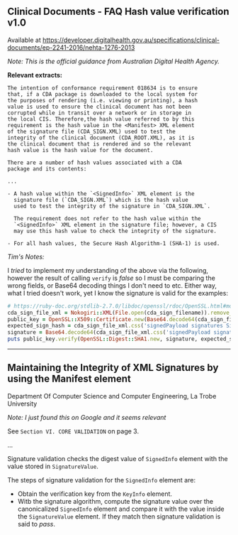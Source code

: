 ## Clinical Documents - FAQ Hash value verification v1.0

Available at https://developer.digitalhealth.gov.au/specifications/clinical-documents/ep-2241-2016/nehta-1276-2013

_Note: This is the official guidance from Australian Digital Health Agency._

**Relevant extracts:**

```
The intention of conformance requirement 018634 is to ensure 
that, if a CDA package is downloaded to the local system for 
the purposes of rendering (i.e. viewing or printing), a hash 
value is used to ensure the clinical document has not been 
corrupted while in transit over a network or in storage in 
the local CIS. Therefore,the hash value referred to by this 
requirement is the hash value in the <Manifest> XML element 
of the signature file (CDA_SIGN.XML) used to test the 
integrity of the clinical document (CDA_ROOT.XML), as it is 
the clinical document that is rendered and so the relevant 
hash value is the hash value for the document.

There are a number of hash values associated with a CDA 
package and its contents: 

...

- A hash value within the `<SignedInfo>` XML element is the 
  signature file (`CDA_SIGN.XML`) which is the hash value 
  used to test the integrity of the signature in `CDA_SIGN.XML`.

  The requirement does not refer to the hash value within the 
  `<SignedInfo>` XML element in the signature file; however, a CIS 
  may use this hash value to check the integrity of the signature.

- For all hash values, the Secure Hash Algorithm-1 (SHA-1) is used.
```

_Tim's Notes:_

I _tried_ to implement my understanding of the above via the following,
however the result of calling `verify` is _false_ so I must be comparing 
the wrong fields, or Base64 decoding things I don't need to etc. 
Either way, what I tried doesn't work, yet I know the signature is valid
for the examples:

```ruby
# https://ruby-doc.org/stdlib-2.7.0/libdoc/openssl/rdoc/OpenSSL.html#module-OpenSSL-label-Signatures
cda_sign_file_xml = Nokogiri::XML(File.open(cda_sign_filename)).remove_namespaces!
public_key = OpenSSL::X509::Certificate.new(Base64.decode64(cda_sign_file_xml.css('signedPayload signatures Signature KeyInfo X509Data X509Certificate')&.text.to_s)).public_key
expected_sign_hash = cda_sign_file_xml.css('signedPayload signatures Signature SignedInfo Reference DigestValue')&.text.to_s
signature = Base64.decode64(cda_sign_file_xml.css('signedPayload signatures Signature SignatureValue')&.text.to_s)
puts public_key.verify(OpenSSL::Digest::SHA1.new, signature, expected_sign_hash).inspect # this is returning false, but it should be true
```



-----------



## Maintaining the Integrity of XML Signatures by using the Manifest element
Department Of Computer Science and Computer Engineering, La Trobe University 

_Note: I just found this on Google and it seems relevant_

See `Section VI. CORE VALIDATION` on page 3.

...

Signature validation checks the digest value of `SignedInfo` element with the value stored in `SignatureValue`.

The steps of signature validation for the `SignedInfo` element are:

- Obtain the verification key from the `KeyInfo` element.
- Witb the signature algorithm, compute the signature value over the canonicalized
  `SignedInfo` element and compare it with the value inside the `SignatureValue` element. If they match then signature validation is said to _pass_. 

